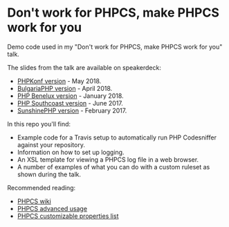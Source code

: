 # Don't work for PHPCS, make PHPCS work for you

Demo code used in my "Don't work for PHPCS, make PHPCS work for you" talk.

The slides from the talk are available on speakerdeck:
* [PHPKonf version](https://speakerdeck.com/jrf/dont-work-for-phpcs-make-phpcs-work-for-you-4) - May 2018.
* [BulgariaPHP version](https://speakerdeck.com/jrf/dont-work-for-phpcs-make-phpcs-work-for-you-3) - April 2018.
* [PHP Benelux version](https://speakerdeck.com/jrf/dont-work-for-phpcs-make-phpcs-work-for-you-2) - January 2018.
* [PHP Southcoast version](https://speakerdeck.com/jrf/dont-work-for-phpcs-make-phpcs-work-for-you-1) - June 2017.
* [SunshinePHP version](https://speakerdeck.com/jrf/dont-work-for-phpcs-make-phpcs-work-for-you) - February 2017.

In this repo you'll find:
* Example code for a Travis setup to automatically run PHP Codesniffer against your repository.
* Information on how to set up logging.
* An XSL template for viewing a PHPCS log file in a web browser.
* A number of examples of what you can do with a custom ruleset as shown during the talk.

Recommended reading:
* [PHPCS wiki](https://github.com/squizlabs/PHP_CodeSniffer/wiki/)
* [PHPCS advanced usage](https://github.com/squizlabs/PHP_CodeSniffer/wiki/Advanced-Usage)
* [PHPCS customizable properties list](https://github.com/squizlabs/PHP_CodeSniffer/wiki/Customisable-Sniff-Properties)
